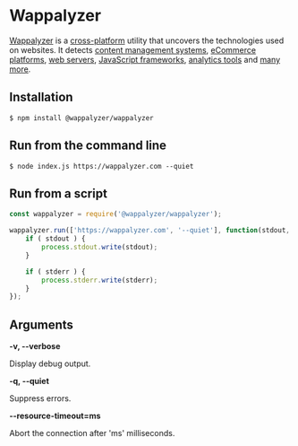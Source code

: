 # Wappalyzer

[Wappalyzer](https://wappalyzer.com/) is a
[cross-platform](https://github.com/AliasIO/Wappalyzer/wiki/Drivers) utility that uncovers the
technologies used on websites. It detects
[content management systems](https://wappalyzer.com/categories/cms),
[eCommerce platforms](https://wappalyzer.com/categories/ecommerce),
[web servers](https://wappalyzer.com/categories/web-servers),
[JavaScript frameworks](https://wappalyzer.com/categories/javascript-frameworks),
[analytics tools](https://wappalyzer.com/categories/analytics) and
[many more](https://wappalyzer.com/applications).


## Installation

```shell
$ npm install @wappalyzer/wappalyzer
```


## Run from the command line

```shell
$ node index.js https://wappalyzer.com --quiet
```


## Run from a script

```javascript
const wappalyzer = require('@wappalyzer/wappalyzer');

wappalyzer.run(['https://wappalyzer.com', '--quiet'], function(stdout, stderr) {
	if ( stdout ) {
		process.stdout.write(stdout);
	}

	if ( stderr ) {
		process.stderr.write(stderr);
	}
});
```


## Arguments

**-v, --verbose**

Display debug output.

**-q, --quiet**

Suppress errors.

**--resource-timeout=ms**

Abort the connection after 'ms' milliseconds.
